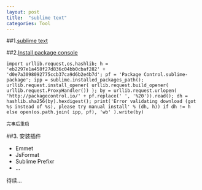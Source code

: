 ```yaml
---
layout: post
title:  "sublime text"
categories: Tool
---
```

##1.[sublime text](http://www.sublimetext.com/3)
	

##2.[Install package console](https://packagecontrol.io/installation#st3)

	
	import urllib.request,os,hashlib; h = 'eb2297e1a458f27d836c04bb0cbaf282' + 'd0e7a3098092775ccb37ca9d6b2e4b7d'; pf = 'Package Control.sublime-package'; ipp = sublime.installed_packages_path(); urllib.request.install_opener( urllib.request.build_opener( urllib.request.ProxyHandler()) ); by = urllib.request.urlopen( 'http://packagecontrol.io/' + pf.replace(' ', '%20')).read(); dh = hashlib.sha256(by).hexdigest(); print('Error validating download (got %s instead of %s), please try manual install' % (dh, h)) if dh != h else open(os.path.join( ipp, pf), 'wb' ).write(by)

	完事后重启


##3. 安装插件
- Emmet
- JsFormat
- Sublime Prefixr
- ...

待续...


	

	